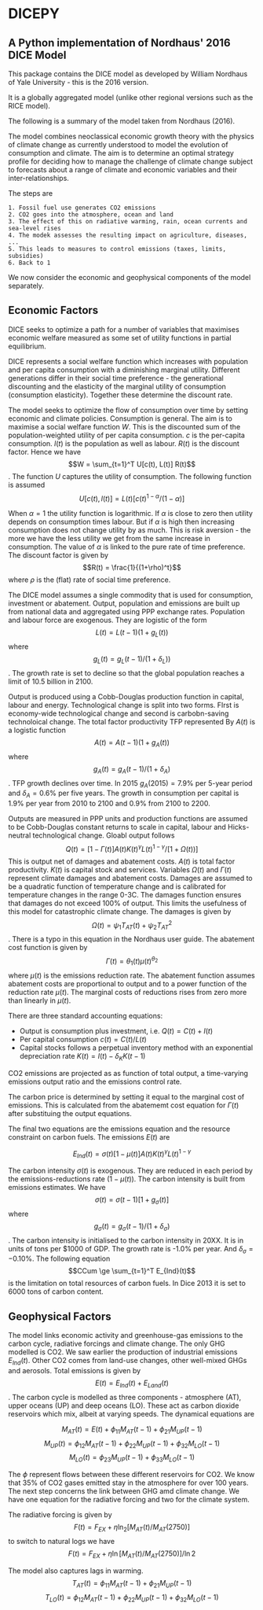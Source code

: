 # DICEPY
## A Python implementation of Nordhaus' 2016 DICE Model

This package contains the DICE model as developed by William Nordhaus of Yale University - this is the 2016 version.

It is a globally aggregated model (unlike other regional versions such as the RICE model). 

The following is a summary of the model taken from Nordhaus (2016).

The model combines neoclassical economic growth theory with the physics of climate change as currently understood to model the evolution of consumption and climate. The aim is to determine an optimal strategy profile for deciding how to manage the challenge of climate change subject to forecasts about a range of climate and economic variables and their inter-relationships.

The steps are

    1. Fossil fuel use generates CO2 emissions
    2. CO2 goes into the atmosphere, ocean and land
    3. The effect of this on radiative warming, rain, ocean currents and sea-level rises
    4. The modek assesses the resulting impact on agriculture, diseases, ...
    5. This leads to measures to control emissions (taxes, limits, subsidies)
    6. Back to 1

We now consider the economic and geophysical components of the model separately.

## Economic Factors

DICE seeks to optimize a path for a number of variables that maximises economic welfare measured as some set of utility functions in partial equilibrium.

DICE represents a social welfare function which increases with population and per capita consumption with a diminishing marginal utility. Different generations differ in their social time preference - the generational discounting and the elasticity of the marginal utility of consumption (consumption elasticity). Together these determine the discount rate.

The model seeks to optimize the flow of consumption over time by setting economic and climate policies. Consumption is general. The aim is to maximise a social welfare function $W$. This is the discounted sum of the population-weighted utility of per capita consumption. $c$ is the per-capita consumption. $l(t)$ is the population as well as labour. $R(t)$ is the discount factor. Hence we have
$$W = \sum_{t=1}^T U[c(t), L(t)] R(t)$$.
The function $U$ captures the utility of consumption. The following function is assumed
$$U[c(t),l(t)] = L(t) [c(t)^{1-\alpha}/(1-\alpha)]$$

When $\alpha=1$ the utility function is logarithmic. If $\alpha$ is close to zero then utility depends on consumption times labour. But if $\alpha$ is high then increasing consumption does not change utility by as much. This is risk aversion - the more we have the less utility we get from the same increase in consumption. The value of $\alpha$ is linked to the pure rate of time preference. The discount factor is given by
$$R(t) = \frac{1}{(1+\rho)^t}$$
where $\rho$ is the (flat) rate of social time preference.

The DICE model assumes a single commodity that is used for consumption, investment or abatement. Output, population and emissions are built up from national data and aggregated using PPP exchange rates. Population and labour force are exogenous. They are logistic of the form
$$L(t) = L(t-1) (1+g_L(t))$$
where 
$$g_L(t) = g_L(t-1)/(1+\delta_L))$$. 
The growth rate is set to decline so that the global population reaches a limit of 10.5 billion in 2100.

Output is produced using a Cobb-Douglas production function in capital, labour and energy. Technological change is split into two forms. FIrst is economy-wide technological change and second is carbobn-saving technoloical change. The total factor productivity TFP represented By $A(t)$ is a logistic function 
$$A(t) = A(t-1) (1+g_A(t))$$
where 
$$g_A(t) = g_A(t-1)/(1+\delta_A)$$. 
TFP growth declines over time. In 2015 $g_A(2015)=7.9\%$ per 5-year period and $\delta_A=0.6\%$ per five years. The growth in consumption per capital is $1.9\%$ per year from 2010 to 2100 and $0.9\%$ from 2100 to 2200.

Outputs are measured in PPP units and production functions are assumed to be Cobb-Douglas constant returns to scale in capital, labour and Hicks-neutral technological change. Gloabl output follows
$$Q(t) = [1 - \Gamma(t)] A(t) K(t)^{\gamma} L(t)^{1-\gamma} / [1+\Omega(t))]$$
This is output net of damages and abatement costs. $A(t)$ is total factor productivity. $K(t)$ is capital stock and services. Variables $\Omega(t)$ and $\Gamma(t)$ represent climate damages and abatement costs. Damages are assumed to be a quadratic function of temperature change and is calibrated for temperature changes in the range 0-3C. The damages function ensures that damages do not exceed 100% of output. This limits the usefulness of this model for catastrophic climate change. The damages is given by
$$\Omega(t) = \psi_1 T_{AT} (t) + \psi_2 T_{AT}^{2}$$.
There is a typo in this equation in the Nordhaus user guide. The abatement cost function is given by
$$\Gamma(t) = \theta_1 (t) \mu(t)^{\theta_2}$$
where $\mu(t)$ is the emissions reduction rate. The abatement function assumes abatement costs are proportional to output and to a power function of the reduction rate $\mu(t)$. The marginal costs of reductions rises from zero more than linearly in $\mu(t)$.

There are three standard accounting equations:
- Output is consumption plus investment, i.e. $Q(t) = C(t) + I(t)$
- Per capital consumption $c(t) = C(t) / L(t)$
- Capital stocks follows a perpetual inventory method with an exponential depreciation rate $K(t) = I(t) - \delta_K K(t-1)$

CO2 emissions are projected as as function of total output, a time-varying emissions output ratio and the emissions control rate. 

The carbon price is determined by setting it equal to the marginal cost of emissions. This is calculated from the abatememt cost equation for $\Gamma(t)$ after substituing the output equations.

The final two equations are the emissions equation and the resource constraint on carbon fuels. The emissions $E(t)$ are 

$$E_{Ind}(t) = \sigma(t) [1-\mu(t)] A(t) K(t)^{\gamma} L(t)^{1-\gamma}$$

The carbon intensity $\sigma(t)$ is exogenous. They are reduced in each period by the emissions-reductions rate $(1-\mu(t))$. The carbon intensity is built from emissions estimates. We have
$$\sigma(t) = \sigma(t-1) [1+g_{\sigma}(t)]$$
where
$$g_{\sigma} (t) = g_{\sigma}(t-1) / (1+ \delta_{\sigma})$$.
The carbon intensity is initialised to the carbon intensity in 20XX. It is in units of tons per \$1000 of GDP. The growth rate is -1.0% per year. And $\delta_{\sigma} = -0.10\%$. The following equation
$$CCum \ge \sum_{t=1}^T E_{Ind}(t)$$
is the limitation on total resources of carbon fuels. In Dice 2013 it is set to 6000 tons of carbon content.

## Geophysical Factors

The model links economic activity and greenhouse-gas emissions to the carbon cycle, radiative forcings and climate change. The only GHG modelled is CO2. We saw earlier the production of industrial emissions $E_{Ind}(t)$. Other CO2 comes from land-use changes, other well-mixed GHGs and aerosols. Total emissions is given by
$$E(t) = E_{Ind}(t) + E_{Land}(t)$$.
The carbon cycle is modelled as three components - atmosphere (AT), upper oceans (UP) and deep oceans (LO). These act as carbon dioxide reservoirs which mix, albeit at varying speeds. The dynamical equations are

$$M_{AT}(t) = E(t) + \phi_{11} M_{AT} (t-1) + \phi_{21} M_{UP} (t-1)$$
$$M_{UP}(t) = \phi_{12} M_{AT} (t-1) + \phi_{22} M_{UP} (t-1) + \phi_{32} M_{LO} (t-1)$$
$$M_{LO}(t) = \phi_{23} M_{UP} (t-1) + \phi_{33} M_{LO} (t-1)$$

The $\phi$ represent flows between these different reservoirs for CO2. We know that 35% of CO2 gases emitted stay in the atmosphere for over 100 years. The next step concerns the link between GHG amd climate change. We have one equation for the radiative forcing and two for the climate system.

The radiative forcing is given by
$$F(t) = F_{EX} + \eta \ln_2 \left[ M_{AT}(t)/M_{AT}(2750) \right] $$
to switch to natural logs we have
$$F(t) = F_{EX} + \eta \ln \left[ M_{AT}(t)/M_{AT}(2750) \right] / \ln 2$$

The model also captures lags in warming.
$$T_{AT}(t) = \phi_{11} M_{AT} (t-1) + \phi_{21} M_{UP} (t-1)$$
$$T_{LO}(t) = \phi_{12} M_{AT} (t-1) + \phi_{22} M_{UP} (t-1) + \phi_{32} M_{LO} (t-1)$$

